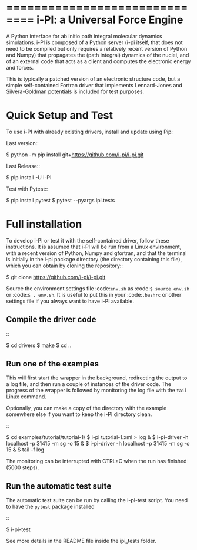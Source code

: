 ==============================
i-PI: a Universal Force Engine
==============================

A Python interface for ab initio path integral molecular dynamics simulations.
i-PI is composed of a Python server (i-pi itself, that does not need to be
compiled but only requires a relatively recent version of Python and Numpy)
that propagates the (path integral) dynamics of the nuclei, and of an external
code that acts as a client and computes the electronic energy and forces.

This is typically a patched version of an electronic structure code, but a
simple self-contained Fortran driver that implements Lennard-Jones and
Silvera-Goldman potentials is included for test purposes.


Quick Setup and Test
====================

To use i-PI with already existing drivers, install and update using Pip:

Last version::
 
   $ python -m pip install git+https://github.com/i-pi/i-pi.git

Last Release::

   $ pip install -U i-PI

Test with Pytest::

   $ pip install pytest
   $ pytest --pyargs ipi.tests


Full installation
=================

To develop i-PI or test it with the self-contained driver, follow these
instructions. It is assumed that i-PI will
be run from a Linux environment, with a recent version of Python, Numpy and
gfortran, and that the terminal is initially in the i-pi package directory (the
directory containing this file), which you can obtain by cloning the repository::

   $ git clone https://github.com/i-pi/i-pi.git

Source the environment settings file :code:`env.sh` as :code:`$ source env.sh` or :code:`$ .
env.sh`.  It is useful to put this in your :code:`.bashrc` or other settings file if
you always want to have i-PI available.


Compile the driver code
-----------------------

::

  $ cd drivers
  $ make
  $ cd ..


Run one of the examples
-----------------------

This will first start the wrapper in the background, redirecting the output to
a log file, and then run a couple of instances of the driver code. The progress
of the wrapper is followed by monitoring the log file with the `tail` Linux
command.

Optionally, you can make a copy of the directory with the example somewhere
else if you want to keep the i-PI directory clean.

::

  $ cd examples/tutorial/tutorial-1/
  $ i-pi tutorial-1.xml > log &
  $ i-pi-driver -h localhost -p 31415 -m sg -o 15 &
  $ i-pi-driver -h localhost -p 31415 -m sg -o 15 &
  $ tail -f log

The monitoring can be interrupted with CTRL+C when the run has finished (5000 steps).


Run the automatic test suite
----------------------------

The automatic test suite can be run by calling the i-pi-test script. 
You need to have the `pytest` package installed

::

  $ i-pi-test

See more details in the README file inside the ipi_tests folder.

